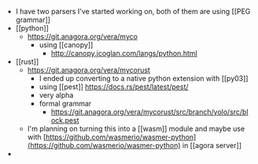 - I have two parsers I've started working on, both of them are using [[PEG grammar]]
- [[python]]
	- https://git.anagora.org/vera/myco
		- using [[canopy]]
			- http://canopy.jcoglan.com/langs/python.html
- [[rust]]
	- https://git.anagora.org/vera/mycorust
		- I ended up converting to a native python extension with [[py03]]
		- using [[pest]] https://docs.rs/pest/latest/pest/
		- very alpha
		- formal grammar
			- https://git.anagora.org/vera/mycorust/src/branch/yolo/src/block.pest
	- I'm planning on turning this into a [[wasm]] module and maybe use with [https://github.com/wasmerio/wasmer-python](https://github.com/wasmerio/wasmer-python) in [[agora server]]
-